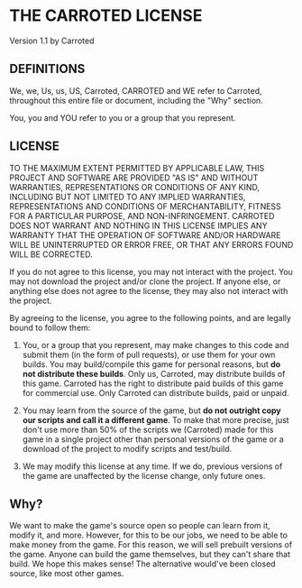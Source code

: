 # THE CARROTED LICENSE
Version 1.1 by Carroted

## DEFINITIONS
We, we, Us, us, US, Carroted, CARROTED and WE refer to Carroted, throughout this entire file or document, including the "Why" section.

You, you and YOU refer to you or a group that you represent.

## LICENSE
TO THE MAXIMUM EXTENT PERMITTED BY APPLICABLE LAW, THIS PROJECT AND SOFTWARE ARE PROVIDED "AS IS" AND WITHOUT WARRANTIES, REPRESENTATIONS OR CONDITIONS OF ANY KIND, INCLUDING BUT NOT LIMITED TO ANY IMPLIED WARRANTIES, REPRESENTATIONS AND CONDITIONS OF MERCHANTABILITY, FITNESS FOR A PARTICULAR PURPOSE, AND NON-INFRINGEMENT. CARROTED DOES NOT WARRANT AND NOTHING IN THIS LICENSE IMPLIES ANY WARRANTY THAT THE OPERATION OF SOFTWARE AND/OR HARDWARE WILL BE UNINTERRUPTED OR ERROR FREE, OR THAT ANY ERRORS FOUND WILL BE CORRECTED.

If you do not agree to this license, you may not interact with the project. You may not download the project and/or clone the project.
If anyone else, or anything else does not agree to the license, they may also not interact with the project.

By agreeing to the license, you agree to the following points, and are legally bound to follow them:

 1. You, or a group that you represent, may make changes to this code
    and submit them (in the form of pull requests), or use them for your
    own builds. You may build/compile this game for personal reasons,
    but **do not distribute these builds**. Only us, Carroted, may
    distribute builds of this game. Carroted has the right to distribute
    paid builds of this game for commercial use. Only Carroted can
    distribute builds, paid or unpaid.
    
2. You may learn from the source of the game, but **do not outright
    copy our scripts and call it a different game**. To make that more
    precise, just don't use more than 50% of the scripts we (Carroted)
    made for this game in a single project other than personal versions
    of the game or a download of the project to modify scripts and
    test/build.
    
3. We may modify this license at any time. If we do, previous versions
    of the game are unaffected by the license change, only future ones.

## Why?
We want to make the game's source open so people can learn from it, modify it, and more. However, for this to be our jobs, we need to be able to make money from the game. For this reason, we will sell prebuilt versions of the game. Anyone can build the game themselves, but they can't share that build. We hope this makes sense! The alternative would've been closed source, like most other games.
